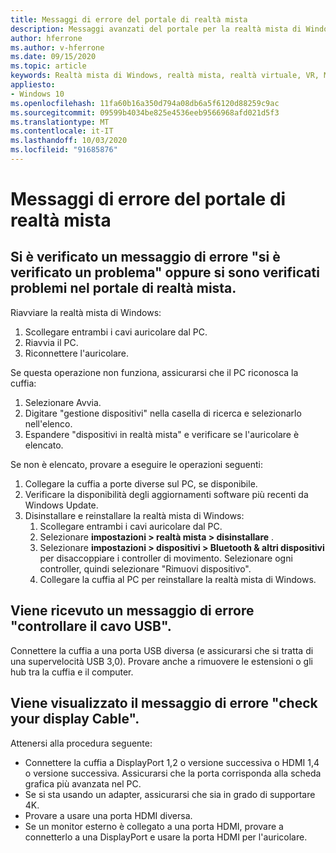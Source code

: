```yaml
---
title: Messaggi di errore del portale di realtà mista
description: Messaggi avanzati del portale per la realtà mista di Windows per la risoluzione dei problemi che vanno oltre la documentazione standard del supporto clienti.
author: hferrone
ms.author: v-hferrone
ms.date: 09/15/2020
ms.topic: article
keywords: Realtà mista di Windows, realtà mista, realtà virtuale, VR, MR, risoluzione dei problemi, errori, guida, supporto, portale di realtà mista
appliesto:
- Windows 10
ms.openlocfilehash: 11fa60b16a350d794a08db6a5f6120d88259c9ac
ms.sourcegitcommit: 09599b4034be825e4536eeb9566968afd021d5f3
ms.translationtype: MT
ms.contentlocale: it-IT
ms.lasthandoff: 10/03/2020
ms.locfileid: "91685876"
---
```

# <a name="mixed-reality-portal-error-messages"></a>Messaggi di errore del portale di realtà mista

## <a name="i-got-a-something-went-wrong-error-message-or-im-having-problems-in-the-mixed-reality-portal"></a>Si è verificato un messaggio di errore "si è verificato un problema" oppure si sono verificati problemi nel portale di realtà mista.

Riavviare la realtà mista di Windows:
1. Scollegare entrambi i cavi auricolare dal PC.
2. Riavvia il PC.
3. Riconnettere l'auricolare.

Se questa operazione non funziona, assicurarsi che il PC riconosca la cuffia:
1. Selezionare Avvia.
2. Digitare "gestione dispositivi" nella casella di ricerca e selezionarlo nell'elenco. 
3. Espandere "dispositivi in realtà mista" e verificare se l'auricolare è elencato. 

Se non è elencato, provare a eseguire le operazioni seguenti:
1. Collegare la cuffia a porte diverse sul PC, se disponibile.
2. Verificare la disponibilità degli aggiornamenti software più recenti da Windows Update.
3. Disinstallare e reinstallare la realtà mista di Windows:
    1. Scollegare entrambi i cavi auricolare dal PC.
    2. Selezionare **impostazioni > realtà mista > disinstallare** .
    3. Selezionare **impostazioni > dispositivi > Bluetooth & altri dispositivi** per disaccoppiare i controller di movimento. Selezionare ogni controller, quindi selezionare "Rimuovi dispositivo".
    4. Collegare la cuffia al PC per reinstallare la realtà mista di Windows.
    
## <a name="im-getting-a-check-your-usb-cable-error-message"></a>Viene ricevuto un messaggio di errore "controllare il cavo USB".

Connettere la cuffia a una porta USB diversa (e assicurarsi che si tratta di una supervelocità USB 3,0). Provare anche a rimuovere le estensioni o gli hub tra la cuffia e il computer.

## <a name="im-getting-a-check-your-display-cable-error-message"></a>Viene visualizzato il messaggio di errore "check your display Cable".

Attenersi alla procedura seguente:
* Connettere la cuffia a DisplayPort 1,2 o versione successiva o HDMI 1,4 o versione successiva. Assicurarsi che la porta corrisponda alla scheda grafica più avanzata nel PC.
* Se si sta usando un adapter, assicurarsi che sia in grado di supportare 4K.
* Provare a usare una porta HDMI diversa.
* Se un monitor esterno è collegato a una porta HDMI, provare a connetterlo a una DisplayPort e usare la porta HDMI per l'auricolare.
